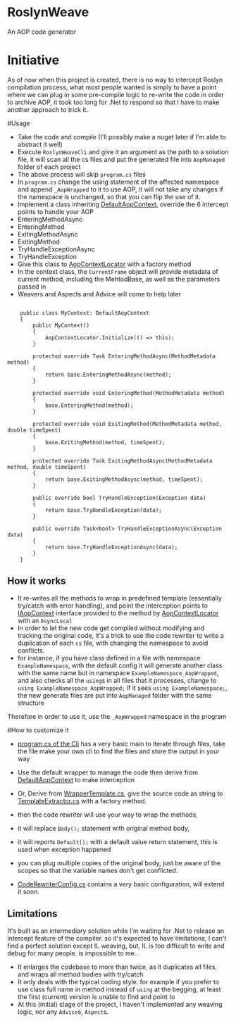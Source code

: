 # RoslynWeave
An AOP code generator

# Initiative
As of now when this project is created, there is no way to intercept Roslyn compilation process, what most people wanted is simply to have a point where we can plug in some pre-compile logic to re-write the code in order to archive AOP, it took too long for .Net to respond so that I have to make another approach to trick it.

#Usage
- Take the code and compile (I'll possibly make a nuget later if I'm able to abstract it well)
- Execute `RoslynWeaveCli` and give it an argument as the path to a solution file, it will scan all the cs files and put the generated file into `AopManaged` folder of each project
- The above process will skip `program.cs` files
- In `program.cs` change the using statement of the affected namespace and append `_AopWrapped` to it to use AOP, it will not take any changes if the namespace is unchanged, so that you can flip the use of it.
- Implement a class inheriting [DefaultAopContext](RoslynWeave/RoslynWeave/DefaultAopContext.cs), override the 6 intercept points to handle your AOP
- EnteringMethodAsync
- EnteringMethod
- ExitingMethodAsync
- ExitingMethod
- TryHandleExceptionAsync
- TryHandleException
- Give this class to [AopContextLocator](RoslynWeave/RoslynWeave/AopContextLocator.cs) with a factory method
- In the context class, the `CurrentFrame` object will provide metadata of current method, including the MehtodBase, as well as the parameters passed in
- Weavers and Aspects and Advice will come to help later
```

    public class MyContext: DefaultAopContext
    {
        public MyContext()
        {
            AopContextLocator.Initialize(() => this);
        }

        protected override Task EnteringMethodAsync(MethodMetadata method)
        {
            return base.EnteringMethodAsync(method);
        }

        protected override void EnteringMethod(MethodMetadata method)
        {
            base.EnteringMethod(method);
        }

        protected override void ExitingMethod(MethodMetadata method, double timeSpent)
        {
            base.ExitingMethod(method, timeSpent);
        }

        protected override Task ExitingMethodAsync(MethodMetadata method, double timeSpent)
        {
            return base.ExitingMethodAsync(method, timeSpent);
        }

        public override bool TryHandleException(Exception data)
        {
            return base.TryHandleException(data);
        }

        public override Task<bool> TryHandleExceptionAsync(Exception data)
        {
            return base.TryHandleExceptionAsync(data);
        }
    }
```



## How it works
- It re-writes all the methods to wrap in predefined template (essentially try/catch with error handling), and point the interception points to [IAopContext](RoslynWeave/RoslynWeave/IAopContext.cs) interface provided to the method by [AopContextLocator](RoslynWeave/RoslynWeave/AopContextLocator.cs) with an `AsyncLocal`
- In order to let the new code get compiled without modifying and tracking the original code, it's a trick to use the code rewriter to write a duplication of each `cs` file, with changing the namespace to avoid conflicts.
- for instance, if you have class defined in a file with namespace `ExampleNamespace`, with the default config it will generate another class with the same name but in namespace `ExampleNamespace_AopWrapped`, and also checks all the `using`s in all files that it processes, change to `using ExampleNamespace_AopWrapped;` if it sees `using ExampleNamespace;`, the new generate files are put into `AopManaged` folder with the same structure

Therefore in order to use it, use the `_AopWrapped` namespace in the program

#How to customize it
- [program.cs of the Cli](RoslynWeave/RoslynWeaveCli/program.cs) has a very basic main to iterate through files,  take the file make your own cli to find the files and store the output in your way
- Use the default wrapper to manage the code then derive from [DefaultAopContext](RoslynWeave/RoslynWeave/DefaultAopContext.cs) to make interception

- Or, Derive from [WrapperTemplate.cs](RoslynWeave/RoslynWeave/CodeRewriter/WrapperTemplate.cs), give the source code as string to [TemplateExtractor.cs](RoslynWeave/RoslynWeave/CodeRewriter/TemplateExtractor.cs) with a factory method.
- then the code rewriter will use your way to wrap the methods,
- it will replace `Body();` statement with original method body,
- it will reports `Default();` with a default value return statement, this is used when exception happened
- you can plug multiple copies of the original body, just be aware of the scopes so that the variable names don't get conflicted.
- [CodeRewriterConfig.cs](RoslynWeave/RoslynWeave/CodeRewriter/CodeRewriterConfig.cs) contains a very basic configuration, will extend it soon.

## Limitations
It's built as an intermediary solution while I'm waiting for .Net to release an intercept feature of the compiler. so it's expected to have limitations, I can't find a perfect solution except IL weaving, but, IL is too difficult to write and debug for many people. is impossible to me..
- It enlarges the codebase to more than twice, as it duplicates all files, and wraps all method bodies with try/catch
- It only deals with the typical coding style. for example if you prefer to use class full name in method instead of `using` at the begging, at least the first (current) version is unable to find and point to  
- At this (initial) stage of the project, I haven't implemented any weaving logic, nor any `Advice`s, `Aspect`s.

